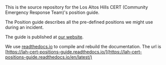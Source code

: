 

This is the source repository for the Los Altos Hills CERT (Community Emergency Response Team)'s position guide.

The Position guide describes all the pre-defined positions we might use during an incident.

The guide is published at [our website](https://cert.lahcfd.org/procedures-and-documentation).

We use [readthedocs.io](https://readthedocs.ior) to compile and rebuild the documentation.  The url is [https://lah-cert-positions-guide.readthedocs.io/](https://lah-cert-positions-guide.readthedocs.io/en/latest/)

